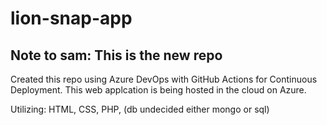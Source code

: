 # lion-snap-app

<h2>Note to sam: This is the new repo </h2>
Created this repo using Azure DevOps with GitHub Actions for Continuous Deployment.
This web applcation is being hosted in the cloud on Azure.

Utilizing:
HTML, CSS, PHP, (db undecided either mongo or sql)
